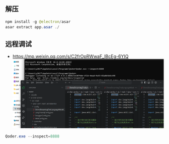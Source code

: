 ## 解压
```java
npm install -g @electron/asar  
asar extract app.asar ./
```

## 远程调试
- https://mp.weixin.qq.com/s/C2frOpRWwaF_IBcEg-6YIQ
![](media/Pasted%20image%2020250926014255.png)
```java
Qoder.exe --inspect=8888
```